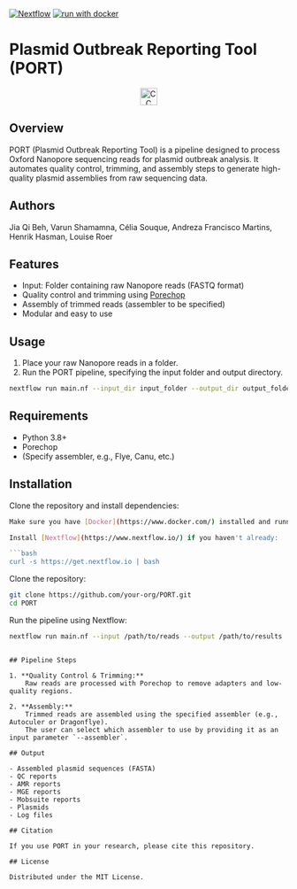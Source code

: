 [![Nextflow](https://img.shields.io/badge/nextflow%20DSL2-%E2%89%A522.10.1-23aa62.svg)](https://www.nextflow.io/)
[![run with docker](https://img.shields.io/badge/run%20with-docker-0db7ed?labelColor=000000&logo=docker)](https://www.docker.com/)

# Plasmid Outbreak Reporting Tool (PORT)

<p align="center">
    <a href="https://creativecommons.org/licenses/by/4.0/">
        <img src="https://mirrors.creativecommons.org/presskit/buttons/88x31/png/by.png" alt="CC BY 4.0 License" height="31"/>
    </a>
</p>

## Overview

PORT (Plasmid Outbreak Reporting Tool) is a pipeline designed to process Oxford Nanopore sequencing reads for plasmid outbreak analysis. It automates quality control, trimming, and assembly steps to generate high-quality plasmid assemblies from raw sequencing data.

## Authors

Jia Qi Beh, Varun Shamamna, Célia Souque, Andreza Francisco Martins, Henrik Hasman, Louise Roer

## Features

- Input: Folder containing raw Nanopore reads (FASTQ format)
- Quality control and trimming using [Porechop](https://github.com/rrwick/Porechop)
- Assembly of trimmed reads (assembler to be specified)
- Modular and easy to use

## Usage

1. Place your raw Nanopore reads in a folder.
2. Run the PORT pipeline, specifying the input folder and output directory.

```bash
nextflow run main.nf --input_dir input_folder --output_dir output_folder -resume
```

## Requirements

- Python 3.8+
- Porechop
- (Specify assembler, e.g., Flye, Canu, etc.)

## Installation

Clone the repository and install dependencies:

```bash
Make sure you have [Docker](https://www.docker.com/) installed and running.

Install [Nextflow](https://www.nextflow.io/) if you haven't already:

```bash
curl -s https://get.nextflow.io | bash
```

Clone the repository:

```bash
git clone https://github.com/your-org/PORT.git
cd PORT
```

Run the pipeline using Nextflow:

```bash
nextflow run main.nf --input /path/to/reads --output /path/to/results
```
```

## Pipeline Steps

1. **Quality Control & Trimming:**  
    Raw reads are processed with Porechop to remove adapters and low-quality regions.

2. **Assembly:**  
    Trimmed reads are assembled using the specified assembler (e.g., Autoculer or Dragonflye). 
    The user can select which assembler to use by providing it as an input parameter `--assembler`.

## Output

- Assembled plasmid sequences (FASTA)
- QC reports
- AMR reports
- MGE reports
- Mobsuite reports
- Plasmids
- Log files

## Citation

If you use PORT in your research, please cite this repository.

## License

Distributed under the MIT License.